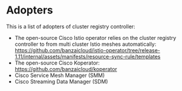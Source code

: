 # Adopters

This is a list of adopters of cluster registry controller:

- The open-source Cisco Istio operator relies on the cluster registry controller to from multi cluster Istio meshes
  automatically: https://github.com/banzaicloud/istio-operator/tree/release-1.11/internal/assets/manifests/resource-sync-rule/templates
- The open-source Cisco Koperator: https://github.com/banzaicloud/koperator
- Cisco Service Mesh Manager (SMM)
- Cisco Streaming Data Manager (SDM)
